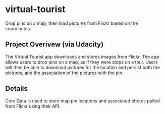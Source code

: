 # virtual-tourist
Drop pins on a map, then load pictures from Flickr based on the coordinates.

## Project Overivew (via Udacity)
The Virtual Tourist app downloads and stores images from Flickr. The app allows users to drop pins on a map, as if they were stops on a tour. Users will then be able to download pictures for the location and persist both the pictures, and the association of the pictures with the pin.

## Details
Core Data is used to store map pin locations and associated photos pulled from Flickr using their API.
